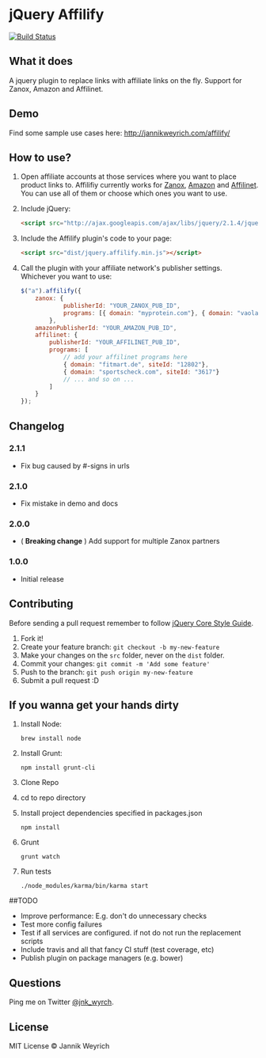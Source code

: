 # jQuery Affilify

[![Build Status](https://travis-ci.org/j7nn7k/affilify.svg?branch=master)](https://travis-ci.org/j7nn7k/affilify)

## What it does

A jquery plugin to replace links with affiliate links on the fly. Support for Zanox, Amazon and Affilinet.


## Demo

Find some sample use cases here: http://jannikweyrich.com/affilify/


## How to use?

1. Open affiliate accounts at those services where you want to place product links to. Affilifiy currently works 
for <a href="http://www.zanox.com/" target="_blank">Zanox</a>, <a href="http://www.amazon.de/" target="_blank">Amazon</a> 
and <a href="http://www.affili.net/" target="_blank">Affilinet</a>. You can use all of them or choose which ones you
want to use.

2. Include jQuery:

	```html
	<script src="http://ajax.googleapis.com/ajax/libs/jquery/2.1.4/jquery.min.js"></script>
	```

3. Include the Affilify plugin's code to your page:

	```html
	<script src="dist/jquery.affilify.min.js"></script>
	```

4. Call the plugin with your affiliate network's publisher settings. Whichever you want to use:

	```javascript
	$("a").affilify({
	    zanox: {
                publisherId: "YOUR_ZANOX_PUB_ID",
                programs: [{ domain: "myprotein.com"}, { domain: "vaola.de" }]
            },
	    amazonPublisherId: "YOUR_AMAZON_PUB_ID",
        affilinet: {
            publisherId: "YOUR_AFFILINET_PUB_ID",
            programs: [
            	// add your affilinet programs here
                { domain: "fitmart.de", siteId: "12802"},  
                { domain: "sportscheck.com", siteId: "3617"}
                // ... and so on ...
            ]
        } 
	});
	```
	
## Changelog

### 2.1.1
* Fix bug caused by \#-signs in urls

### 2.1.0
* Fix mistake in demo and docs

### 2.0.0
* ( **Breaking change** ) Add support for multiple Zanox partners

### 1.0.0

* Initial release

## Contributing

Before sending a pull request remember to follow [jQuery Core Style Guide](http://contribute.jquery.org/style-guide/js/).

1. Fork it!
2. Create your feature branch: `git checkout -b my-new-feature`
3. Make your changes on the `src` folder, never on the `dist` folder.
4. Commit your changes: `git commit -m 'Add some feature'`
5. Push to the branch: `git push origin my-new-feature`
6. Submit a pull request :D


## If you wanna get your hands dirty

1. Install Node:

	```
	brew install node
	```

2. Install Grunt:

	```
	npm install grunt-cli
	```

3. Clone Repo

3. cd to repo directory
	
4. Install project dependencies specified in packages.json

    ```
    npm install
    ```

5. Grunt

    ```
    grunt watch
    ```

6. Run tests
    ```
    ./node_modules/karma/bin/karma start
    ```

##TODO

* Improve performance: E.g. don't do unnecessary checks
* Test more config failures
* Test if all services are configured. if not do not run the replacement scripts
* Include travis and all that fancy CI stuff (test coverage, etc)
* Publish plugin on package managers (e.g. bower)


## Questions

Ping me on Twitter [@jnk_wyrch](http://twitter.com/jnk_wyrch).

## License

MIT License © Jannik Weyrich
